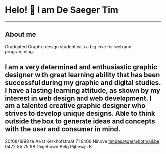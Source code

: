 # Helo! :wave: I am De Saeger Tim
---
## About me

Graduated Graphic design student with a big love for web and programming.

I am a very determined and enthusiastic graphic designer with great learning ability that has been successful during my graphic and digital studies. I have a lasting learning attitude, as shown by my interest in web design and web development.
I am a talented creative graphic designer who strives to develop unique designs. Able to think outside the box to generate ideas and concepts with the user and
consumer in mind.
---
20/08/1998 te Aalst
Kerkhofstraat 71 9406 Ninove
timdesaeger@hotmail.be
0472 85 75 98
Ongehuwd
Belg
Rijbewijs B
